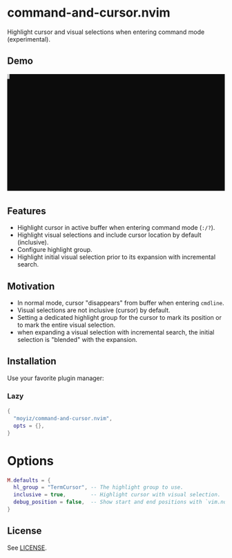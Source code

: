 # command-and-cursor.nvim

Highlight cursor and visual selections when entering command mode (experimental).

## Demo
![Demo](./demo.svg)

## Features
- Highlight cursor in active buffer when entering command mode (`:/?`).
- Highlight visual selections and include cursor location by default
  (inclusive).
- Configure highlight group.
- Highlight initial visual selection prior to its expansion with incremental
  search.

## Motivation
- In normal mode, cursor "disappears" from buffer when entering `cmdline`.
- Visual selections are not inclusive (cursor) by default.
- Setting a dedicated highlight group for the cursor to mark its position or
  to mark the entire visual selection.
- when expanding a visual selection with incremental search, the initial
  selection is "blended" with the expansion. 

## Installation
Use your favorite plugin manager:
### Lazy

```lua
{
  "moyiz/command-and-cursor.nvim",
  opts = {},
}
```

# Options
```lua
M.defaults = {
  hl_group = "TermCursor", -- The highlight group to use.
  inclusive = true,        -- Highlight cursor with visual selection.
  debug_position = false,  -- Show start and end positions with `vim.notify`.
}
````

## License

See [LICENSE](./LICENSE).

